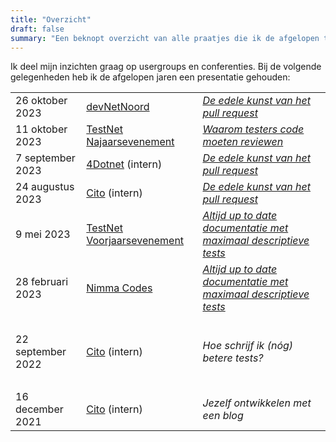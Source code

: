```yaml
---
title: "Overzicht"
draft: false
summary: "Een beknopt overzicht van alle praatjes die ik de afgelopen tijd heb gehouden."
---
```


Ik deel mijn inzichten graag op usergroups en conferenties. Bij de volgende gelegenheden heb ik de afgelopen jaren een presentatie gehouden:


|                   |                                                      |                                                                  |
| ----------------- | ---------------------------------------------------- | ---------------------------------------------------------------- |
| 26 oktober 2023   | [devNetNoord](https://devnetnoord.nl/)               | [*De edele kunst van het pull request*](/talks/de-edele-kunst-van-het-pull-request/) |
| 11 oktober 2023   | [TestNet Najaarsevenement](https://www.testnet.org/) | [*Waarom testers code moeten reviewen*](/talks/waarom-testers-code-moeten-reviewen/) |
| 7 september 2023  | [4Dotnet](https://www.4dotnet.nl/) (intern)          | [*De edele kunst van het pull request*](/talks/de-edele-kunst-van-het-pull-request/) |
| 24 augustus 2023  | [Cito](https://www.cito.nl/) (intern)                | [*De edele kunst van het pull request*](/talks/de-edele-kunst-van-het-pull-request/) |
| 9 mei 2023        | [TestNet Voorjaarsevenement](https://www.testnet.org/) | [*Altijd up to date documentatie met maximaal descriptieve tests*](/talks/altijd-up-to-date-documentatie-met-maximaal-descriptieve-tests/) |
| 28 februari 2023  | [Nimma Codes](https://www.nimma.codes/)              | [*Altijd up to date documentatie met maximaal descriptieve tests*](/talks/altijd-up-to-date-documentatie-met-maximaal-descriptieve-tests/) |
| <br/>             |                                                      |                                                                  |
| 22 september 2022 | [Cito](https://www.cito.nl/) (intern)                | *Hoe schrijf ik (nóg) betere tests?*                             |
| <br/>             |                                                      |                                                                  |
| 16 december 2021  | [Cito](https://www.cito.nl/) (intern)                | *Jezelf ontwikkelen met een blog*                                |

